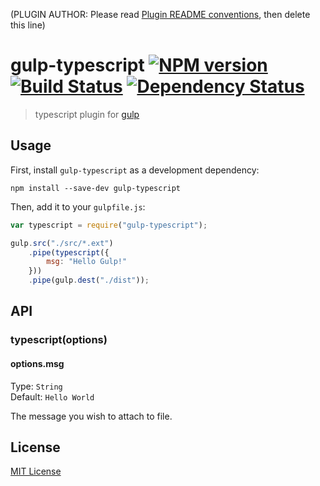 (PLUGIN AUTHOR: Please read [Plugin README conventions](https://github.com/wearefractal/gulp/wiki/Plugin-README-Conventions), then delete this line)

# gulp-typescript [![NPM version][npm-image]][npm-url] [![Build Status][travis-image]][travis-url] [![Dependency Status][depstat-image]][depstat-url]

> typescript plugin for [gulp](https://github.com/wearefractal/gulp)

## Usage

First, install `gulp-typescript` as a development dependency:

```shell
npm install --save-dev gulp-typescript
```

Then, add it to your `gulpfile.js`:

```javascript
var typescript = require("gulp-typescript");

gulp.src("./src/*.ext")
	.pipe(typescript({
		msg: "Hello Gulp!"
	}))
	.pipe(gulp.dest("./dist"));
```

## API

### typescript(options)

#### options.msg
Type: `String`  
Default: `Hello World`

The message you wish to attach to file.


## License

[MIT License](http://en.wikipedia.org/wiki/MIT_License)

[npm-url]: https://npmjs.org/package/gulp-typescript
[npm-image]: https://badge.fury.io/js/gulp-typescript.png

[travis-url]: http://travis-ci.org/jedmao/gulp-typescript
[travis-image]: https://secure.travis-ci.org/jedmao/gulp-typescript.png?branch=master

[depstat-url]: https://david-dm.org/jedmao/gulp-typescript
[depstat-image]: https://david-dm.org/jedmao/gulp-typescript.png
